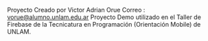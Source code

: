 Proyecto Creado por Victor Adrian Orue
Correo : vorue@alumno.unlam.edu.ar
Proyecto Demo utilizado en el Taller de Firebase de la Tecnicatura en Programación (Orientación Mobile) de UNLAM.
